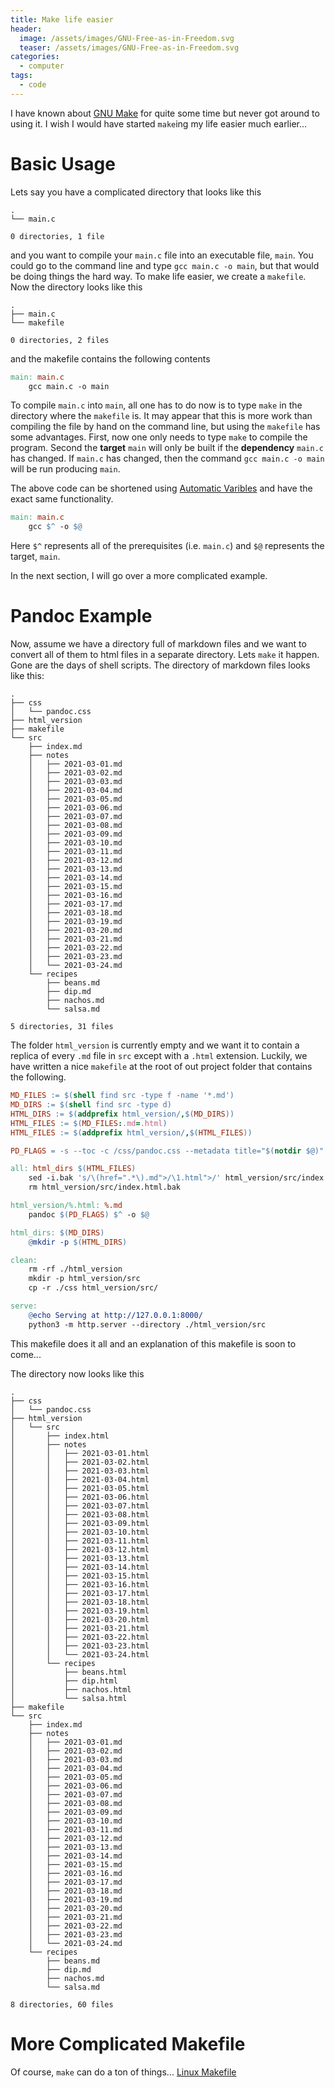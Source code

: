 ```yaml
---
title: Make life easier
header:
  image: /assets/images/GNU-Free-as-in-Freedom.svg
  teaser: /assets/images/GNU-Free-as-in-Freedom.svg
categories:
  - computer
tags:
  - code
---
```


I have known about [GNU Make](https://www.gnu.org/software/make/) for quite
some time but never got around to using it. I wish I would have started
`make`ing my life easier much earlier...

# Basic Usage

Lets say you have a complicated directory that looks like this
```
.
└── main.c

0 directories, 1 file
```
and you want to compile your `main.c` file into an executable file, `main`.
You could go to the command line and type `gcc main.c -o main`, but that would
be doing things the hard way. To make life easier, we create a `makefile`.
Now the directory looks like this
```
.
├── main.c
└── makefile

0 directories, 2 files
```
and the makefile contains the following contents
```makefile
main: main.c
	gcc main.c -o main
```

To compile `main.c` into `main`, all one has to do now is to type `make` in the
directory where the `makefile` is. It may appear that this is more work than
compiling the file by hand on the command line, but using the `makefile` has
some advantages. First, now one only needs to type `make` to compile the
program. Second the **target** `main` will only be built if the **dependency**
`main.c` has changed. If `main.c` has changed, then the command `gcc main.c -o
main` will be run producing `main`.

The above code can be shortened using [Automatic
Varibles](https://www.gnu.org/software/make/manual/html_node/Automatic-Variables.html)
and have the exact same functionality.
```makefile
main: main.c
	gcc $^ -o $@
```

Here `$^` represents all of the prerequisites (i.e. `main.c`) and `$@`
represents the target, `main`.

In the next section, I will go over a more complicated example.

# Pandoc Example

Now, assume we have a directory full of markdown files and we want to convert
all of them to html files in a separate directory. Lets `make` it happen. Gone
are the days of shell scripts. The directory of markdown files looks like this:
```
.
├── css
│   └── pandoc.css
├── html_version
├── makefile
└── src
    ├── index.md
    ├── notes
    │   ├── 2021-03-01.md
    │   ├── 2021-03-02.md
    │   ├── 2021-03-03.md
    │   ├── 2021-03-04.md
    │   ├── 2021-03-05.md
    │   ├── 2021-03-06.md
    │   ├── 2021-03-07.md
    │   ├── 2021-03-08.md
    │   ├── 2021-03-09.md
    │   ├── 2021-03-10.md
    │   ├── 2021-03-11.md
    │   ├── 2021-03-12.md
    │   ├── 2021-03-13.md
    │   ├── 2021-03-14.md
    │   ├── 2021-03-15.md
    │   ├── 2021-03-16.md
    │   ├── 2021-03-17.md
    │   ├── 2021-03-18.md
    │   ├── 2021-03-19.md
    │   ├── 2021-03-20.md
    │   ├── 2021-03-21.md
    │   ├── 2021-03-22.md
    │   ├── 2021-03-23.md
    │   └── 2021-03-24.md
    └── recipes
        ├── beans.md
        ├── dip.md
        ├── nachos.md
        └── salsa.md

5 directories, 31 files
```
The folder `html_version` is currently empty and we want it to contain a replica
of every `.md` file in `src` except with a `.html` extension. Luckily, we have
written a nice `makefile` at the root of out project folder that contains the 
following.

```makefile
MD_FILES := $(shell find src -type f -name '*.md')
MD_DIRS := $(shell find src -type d)
HTML_DIRS := $(addprefix html_version/,$(MD_DIRS))
HTML_FILES := $(MD_FILES:.md=.html)
HTML_FILES := $(addprefix html_version/,$(HTML_FILES))

PD_FLAGS = -s --toc -c /css/pandoc.css --metadata title="$(notdir $@)"

all: html_dirs $(HTML_FILES)
	sed -i.bak 's/\(href=".*\).md">/\1.html">/' html_version/src/index.html
	rm html_version/src/index.html.bak

html_version/%.html: %.md
	pandoc $(PD_FLAGS) $^ -o $@

html_dirs: $(MD_DIRS)
	@mkdir -p $(HTML_DIRS)

clean:
	rm -rf ./html_version
	mkdir -p html_version/src
	cp -r ./css html_version/src/

serve:
	@echo Serving at http://127.0.0.1:8000/
	python3 -m http.server --directory ./html_version/src
```

This makefile does it all and an explanation of this makefile is soon to
come...

The directory now looks like this

```
.
├── css
│   └── pandoc.css
├── html_version
│   └── src
│       ├── index.html
│       ├── notes
│       │   ├── 2021-03-01.html
│       │   ├── 2021-03-02.html
│       │   ├── 2021-03-03.html
│       │   ├── 2021-03-04.html
│       │   ├── 2021-03-05.html
│       │   ├── 2021-03-06.html
│       │   ├── 2021-03-07.html
│       │   ├── 2021-03-08.html
│       │   ├── 2021-03-09.html
│       │   ├── 2021-03-10.html
│       │   ├── 2021-03-11.html
│       │   ├── 2021-03-12.html
│       │   ├── 2021-03-13.html
│       │   ├── 2021-03-14.html
│       │   ├── 2021-03-15.html
│       │   ├── 2021-03-16.html
│       │   ├── 2021-03-17.html
│       │   ├── 2021-03-18.html
│       │   ├── 2021-03-19.html
│       │   ├── 2021-03-20.html
│       │   ├── 2021-03-21.html
│       │   ├── 2021-03-22.html
│       │   ├── 2021-03-23.html
│       │   └── 2021-03-24.html
│       └── recipes
│           ├── beans.html
│           ├── dip.html
│           ├── nachos.html
│           └── salsa.html
├── makefile
└── src
    ├── index.md
    ├── notes
    │   ├── 2021-03-01.md
    │   ├── 2021-03-02.md
    │   ├── 2021-03-03.md
    │   ├── 2021-03-04.md
    │   ├── 2021-03-05.md
    │   ├── 2021-03-06.md
    │   ├── 2021-03-07.md
    │   ├── 2021-03-08.md
    │   ├── 2021-03-09.md
    │   ├── 2021-03-10.md
    │   ├── 2021-03-11.md
    │   ├── 2021-03-12.md
    │   ├── 2021-03-13.md
    │   ├── 2021-03-14.md
    │   ├── 2021-03-15.md
    │   ├── 2021-03-16.md
    │   ├── 2021-03-17.md
    │   ├── 2021-03-18.md
    │   ├── 2021-03-19.md
    │   ├── 2021-03-20.md
    │   ├── 2021-03-21.md
    │   ├── 2021-03-22.md
    │   ├── 2021-03-23.md
    │   └── 2021-03-24.md
    └── recipes
        ├── beans.md
        ├── dip.md
        ├── nachos.md
        └── salsa.md

8 directories, 60 files
```

# More Complicated Makefile

Of course, `make` can do a ton of things... [Linux
Makefile](https://github.com/torvalds/linux/blob/master/Makefile)
